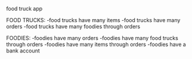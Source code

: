 food truck app

FOOD TRUCKS:
-food trucks have many items
-food trucks have many orders
-food trucks have many foodies through orders

FOODIES:
-foodies have many orders
-foodies have many food trucks through orders
-foodies have many items through orders
-foodies have a bank account
